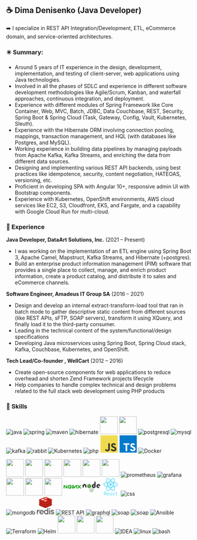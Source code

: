 ## ☕ Dima Denisenko (Java Developer)

➡️ I specialize in REST API Integration/Development, ETL, eCommerce domain, and service-oriented architectures.

### ✴️ Summary:

-    Around 5 years of IT experience in the design, development, implementation, and testing of client-server, web applications using Java technologies.
-    Involved in all the phases of SDLC and experience in different software development methodologies like Agile/Scrum, Kanban, and waterfall approaches, continuous integration, and deployment.
-    Experience with different modules of Spring Framework like Core Container, Web, MVC, Batch, JDBC, Data Couchbase, REST, Security, Spring Boot & Spring Cloud (Task, Gateway, Config, Vault, Kubernetes, Sleuth).
-    Experience with the Hibernate ORM involving connection pooling, mappings, transaction management, and HQL (with databases like Postgres, and MySQL).
-    Working experience in building data pipelines by managing payloads from Apache Kafka, Kafka Streams, and enriching the data from different data sources.
-    Designing and implementing various REST API backends, using best practices like idempotence, security, content negotiation, HATEOAS, versioning, etc.
-    Proficient in developing SPA with Angular 10+, responsive admin UI with Bootstrap components.
-    Experience with Kubernetes, OpenShift environments, AWS cloud services like EC2, S3, Cloudfront, EKS, and Fargate, and a capability with Google Cloud Run for multi-cloud.

### 🔖 Experience

**Java Developer, DataArt Solutions, Inc.** (2021 – Present)

- I was working on the implementation of an ETL engine using Spring Boot 3, Apache Camel, Mapstruct, Kafka Streams, and Hibernate (+postgres).
- Build an enterprise product information management (PIM) software that provides a single place to collect, manage, and enrich product information, create a product catalog, and distribute it to sales and eCommerce channels.

**Software Engineer, Amadeus IT Group SA** (2016 – 2021)

- Design and develop an internal extract-transform-load tool that ran in batch mode to gather descriptive static content from different sources (like REST APIs, sFTP, SOAP servers), transform it using XQuery, and finally load it to the third-party consumer.
- Leading in the technical content of the system/functional/design specifications
- Developing Java microservices using Spring Boot, Spring Cloud stack, Kafka, Couchbase, Kubernetes, and OpenShift.
 
**Tech Lead/Co-founder , WellCart** (2012 – 2016)

- Create open-source components for web applications to reduce overhead and shorten Zend Framework projects lifecycle
- Help companies to handle complex technical and design problems related to the full stack web development using PHP products

### 💼 Skills

<p align="left">
<img src="https://cdn.svgporn.com/logos/java.svg" alt="java" width="48" height="48" />
<img src="https://cdn.svgporn.com/logos/spring-icon.svg" alt="spring" width="48" height="48" />
<img src="https://user-images.githubusercontent.com/25181517/117207242-07d5a700-adf4-11eb-975e-be04e62b984b.png" alt="maven" width="48" height="48" />
<img src="https://user-images.githubusercontent.com/25181517/117207493-49665200-adf4-11eb-808e-a9c0fcc2a0a0.png" alt="hibernate" width="48" height="48" />
<img src="https://user-images.githubusercontent.com/25181517/183891673-32824908-bc5d-44f8-8f72-f0415822404a.png" alt="" width="48" height="48" />
<img src="https://user-images.githubusercontent.com/25181517/117533873-484d4480-afef-11eb-9fad-67c8605e3592.png" alt="" width="48" height="48" />
<img src="https://cdn.svgporn.com/logos/postgresql.svg" alt="postgresql" width="48" height="48" />
<img src="https://cdn.svgporn.com/logos/mysql.svg" alt="mysql" width="48" height="48" />
<img src="https://cdn.svgporn.com/logos/kafka-icon.svg" alt="kafka" width="48" height="48" />
<img src="https://cdn.svgporn.com/logos/rabbitmq-icon.svg" alt="rabbit" width="48" height="48" />
<img src="https://www.vectorlogo.zone/logos/kubernetes/kubernetes-icon.svg" alt="Kubernetes" width="48" height="48" />
<img src="https://cdn.jsdelivr.net/gh/devicons/devicon@latest/icons/php/php-original.svg"  alt="php" width="48" height="48" />
<img src="https://raw.githubusercontent.com/devicons/devicon/master/icons/javascript/javascript-original.svg" alt="javascript" width="48" height="48" />
<img src="https://raw.githubusercontent.com/devicons/devicon/master/icons/typescript/typescript-original.svg" alt="typescript" width="48" height="48" />
<img src="https://cdn.svgporn.com/logos/docker-icon.svg" alt="Docker" width="48" height="48" />
</p>
<p align="left">
<img src="https://user-images.githubusercontent.com/25181517/183892181-ad32b69e-3603-418c-b8e7-99e976c2a784.png" alt="" width="48" height="48" />
<img src="https://user-images.githubusercontent.com/25181517/190229463-87fa862f-ccf0-48da-8023-940d287df610.png" alt="" width="48" height="48" />
<img src="https://user-images.githubusercontent.com/25181517/184097317-690eea12-3a26-4f7c-8521-729ebbbb3f98.png" alt="" width="48" height="48" />
<img src="https://user-images.githubusercontent.com/25181517/184146221-671413cb-b1ae-47db-a232-b37c99281516.png" alt="" width="48" height="48" />

<img src="https://user-images.githubusercontent.com/25181517/183868728-b2e11072-00a5-47e2-8a4e-4ebbb2b8c554.png" alt="" width="48" height="48" />
<img src="https://user-images.githubusercontent.com/25181517/179090274-733373ef-3b59-4f28-9ecb-244bea700932.png" alt="" width="48" height="48" />
<img src="https://cdn.svgporn.com/logos/prometheus.svg" alt="prometheus" width="48" height="48" />
<img src="https://cdn.svgporn.com/logos/grafana.svg" alt="grafana" width="48" height="48" />
<img src="https://user-images.githubusercontent.com/25181517/190230082-55409fe9-d5a2-4f3d-bdba-0f0946190e67.png" alt="" width="48" height="48" />
<img src="https://user-images.githubusercontent.com/25181517/185157723-1ca89950-665d-467c-b653-953559daa1c7.png" alt="" width="48" height="48" />
<img src="https://user-images.githubusercontent.com/25181517/183345124-0948a5e0-5326-495f-824f-b99d3aee5467.png" alt="" width="48" height="48" />
<img src="https://raw.githubusercontent.com/devicons/devicon/master/icons/nginx/nginx-original.svg" alt="nginx" width="48" height="48" />

<img src="https://raw.githubusercontent.com/devicons/devicon/master/icons/nodejs/nodejs-original-wordmark.svg" alt="nodejs" width="48" height="48" />
<img src="https://raw.githubusercontent.com/devicons/devicon/master/icons/react/react-original-wordmark.svg" alt="react" width="48" height="48" />
<img src="https://user-images.githubusercontent.com/25181517/183898674-75a4a1b1-f960-4ea9-abcb-637170a00a75.png" alt="css" width="48" height="48" />
<br>

<img src="https://cdn.svgporn.com/logos/mongodb.svg" alt="mongodb" width="48" height="48" />
<img src="https://raw.githubusercontent.com/devicons/devicon/master/icons/redis/redis-original-wordmark.svg" alt="redis" width="48" height="48" />
<img src="https://cdn.svgporn.com/logos/openapi-icon.svg" alt="REST API" width="48" height="48" />
<img src="https://cdn.svgporn.com/logos/graphql.svg" alt="graphql" width="48" height="48" />
<img src="https://user-images.githubusercontent.com/25181517/192107860-9a9f0894-0e34-4ab3-964d-6297ee4c00e9.png" alt="soap" width="48" height="48" />
<img src="https://user-images.githubusercontent.com/25181517/192109061-e138ca71-337c-4019-8d42-4792fdaa7128.png" alt="soap" width="48" height="48" />

<img src="https://cdn.svgporn.com/logos/ansible.svg" alt="Ansible" width="48" height="48" />
<img src="https://cdn.svgporn.com/logos/terraform-icon.svg" alt="Terraform" width="48" height="48" />
<img src="https://cdn.svgporn.com/logos/helm.svg" alt="Helm" width="48" height="48" />

<img src="https://user-images.githubusercontent.com/25181517/192108372-f71d70ac-7ae6-4c0d-8395-51d8870c2ef0.png" alt="" width="48" height="48" />
<img src="https://user-images.githubusercontent.com/25181517/192108374-8da61ba1-99ec-41d7-80b8-fb2f7c0a4948.png" alt="" width="48" height="48" />
<img src="https://user-images.githubusercontent.com/25181517/192108376-c675d39b-90f6-4073-bde6-5a9291644657.png" alt="" width="48" height="48" />

<img src="https://user-images.githubusercontent.com/25181517/192108890-200809d1-439c-4e23-90d3-b090cf9a4eea.png" alt="IDEA" width="48" height="48" />
<img src="https://cdn.svgporn.com/logos/linux-tux.svg" alt="linux" width="48" height="48" />
<img src="https://cdn.svgporn.com/logos/bash-icon.svg" alt="bash" width="48" height="48" />
</p>

